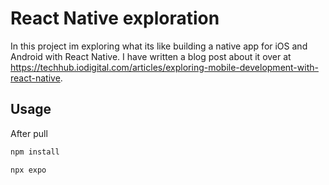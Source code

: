 # React Native exploration
In this project im exploring what its like building a native app for iOS and Android with React Native. I have written a blog post about it over at https://techhub.iodigital.com/articles/exploring-mobile-development-with-react-native.

## Usage
After pull
```ts
npm install
```

```ts
npx expo 
```